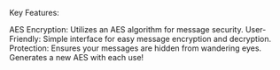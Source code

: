 Key Features:

AES Encryption: Utilizes an AES algorithm for message security.
User-Friendly: Simple interface for easy message encryption and decryption.
Protection: Ensures your messages are hidden from wandering eyes.
Generates a new AES with each use!

